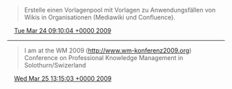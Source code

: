 > Erstelle einen Vorlagenpool mit Vorlagen zu Anwendungsfällen von Wikis in Organisationen (Mediawiki und Confluence).

<img src="media/tweet.ico" width="12" /> [Tue Mar 24 09:10:04 +0000 2009](https://twitter.com/SimonDueckert/status/1380842045)

----

> I am at the WM 2009 (http://www.wm-konferenz2009.org) Conference on Professional Knowledge Management in Solothurn/Swizerland

<img src="media/tweet.ico" width="12" /> [Wed Mar 25 13:15:03 +0000 2009](https://twitter.com/SimonDueckert/status/1387797837)